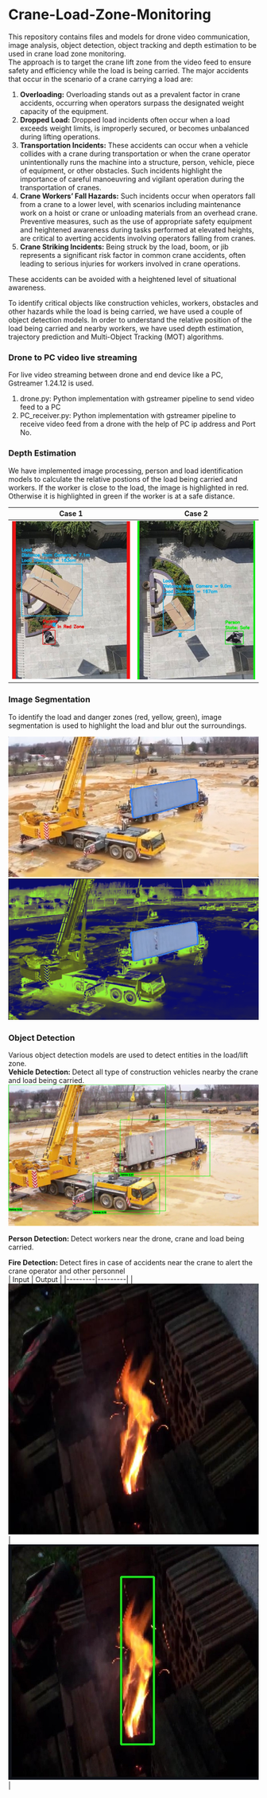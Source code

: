 # Crane-Load-Zone-Monitoring
This repository contains files and models for drone video communication, image analysis, object detection, object tracking and depth estimation to be used in crane load zone monitoring.<br>
The approach is to target the crane lift zone from the video feed to ensure safety and efficiency while the load is being carried. The major accidents that occur in the scenario of a crane carrying a load are:<br>
<ol>
  <li><b>Overloading:</b> Overloading stands out as a prevalent factor in crane accidents, occurring when operators surpass the designated weight capacity of the equipment.</li>
  <li><b>Dropped Load:</b> Dropped load incidents often occur when a load exceeds weight limits, is improperly secured, or becomes unbalanced during lifting operations.</li>
  <li><b>Transportation Incidents:</b> These accidents can occur when a vehicle collides with a crane during transportation or when the crane operator unintentionally runs the machine into a structure, person, vehicle, piece of equipment, or other obstacles. Such incidents highlight the importance of careful manoeuvring and vigilant operation during the transportation of cranes.</li>
  <li><b>Crane Workers’ Fall Hazards:</b> Such incidents occur when operators fall from a crane to a lower level, with scenarios including maintenance work on a hoist or crane or unloading materials from an overhead crane. Preventive measures, such as the use of appropriate safety equipment and heightened awareness during tasks performed at elevated heights, are critical to averting accidents involving operators falling from cranes. </li>
  <li><b>Crane Striking Incidents:</b> Being struck by the load, boom, or jib represents a significant risk factor in common crane accidents, often leading to serious injuries for workers involved in crane operations.</li>
</ol>

These accidents can be avoided with a heightened level of situational awareness.




To identify critical objects like construction vehicles, workers, obstacles and other hazards while the load is being carried, we have used a couple of object detection models. In order to understand the relative position of the load being carried and nearby workers, we have used depth estimation, trajectory prediction and Multi-Object Tracking (MOT) algorithms. 
### Drone to PC video live streaming
For live video streaming between drone and end device like a PC, Gstreamer 1.24.12 is used.<br>
<ol>
  <li>drone.py: Python implementation with gstreamer pipeline to send video feed to a PC</li>
  <li>PC_receiver.py: Python implementation with gstreamer pipeline to receive video feed from a drone with the help of PC ip address and Port No.</li>
</ol>

### Depth Estimation
We have implemented image processing, person and load identification models to calculate the relative postions of the load being carried and workers. If the worker is close to the load, the image is highlighted in red. Otherwise it is highlighted in green if the worker is at a safe distance.

| Case 1 | Case 2 |
|---------|---------|
| ![](https://github.com/Parth-D3/Crane-Load-Zone-Monitoring/blob/main/output_images/mot1.png) | ![](https://github.com/Parth-D3/Crane-Load-Zone-Monitoring/blob/main/output_images/mot2.png) |

### Image Segmentation
To identify the load and danger zones (red, yellow, green), image segmentation is used to highlight the load and blur out the surroundings.

![](https://github.com/Parth-D3/Crane-Load-Zone-Monitoring/blob/main/output_images/img_seg1.png)
![](https://github.com/Parth-D3/Crane-Load-Zone-Monitoring/blob/main/output_images/img_seg2.png)

### Object Detection
Various object detection models are used to detect entities in the load/lift zone.
<br>
<b>Vehicle Detection: </b> Detect all type of construction vehicles nearby the crane and load being carried.
![](https://github.com/Parth-D3/Crane-Load-Zone-Monitoring/blob/main/output_images/crane3.png)

<b>Person Detection: </b> Detect workers near the drone, crane and load being carried. <br>


<b>Fire Detection: </b> Detect fires in case of accidents near the crane to alert the crane operator and other personnel<br>
| Input | Output |
|---------|---------|
| ![](https://github.com/Parth-D3/Crane-Load-Zone-Monitoring/blob/main/output_images/fire.jpg) | ![](https://github.com/Parth-D3/Crane-Load-Zone-Monitoring/blob/main/output_images/detected_fire.jpeg) |


